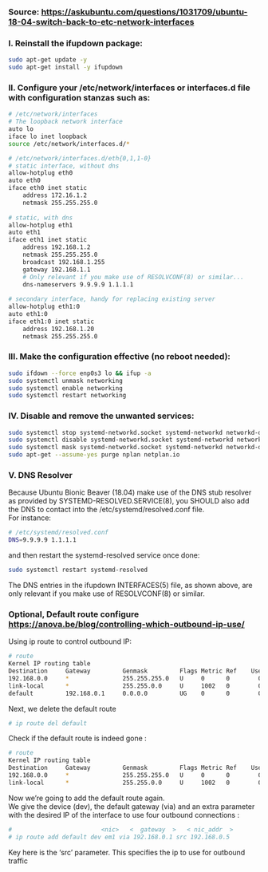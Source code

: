 ### Source: https://askubuntu.com/questions/1031709/ubuntu-18-04-switch-back-to-etc-network-interfaces
### I. Reinstall the ifupdown package:
```bash
sudo apt-get update -y
sudo apt-get install -y ifupdown
```
### II. Configure your /etc/network/interfaces or interfaces.d file with configuration stanzas such as:
```bash
# /etc/network/interfaces
# The loopback network interface
auto lo
iface lo inet loopback
source /etc/network/interfaces.d/*

# /etc/network/interfaces.d/eth{0,1,1-0}
# static interface, without dns
allow-hotplug eth0
auto eth0
iface eth0 inet static
    address 172.16.1.2
    netmask 255.255.255.0
    
# static, with dns
allow-hotplug eth1
auto eth1
iface eth1 inet static
    address 192.168.1.2
    netmask 255.255.255.0
    broadcast 192.168.1.255
    gateway 192.168.1.1
    # Only relevant if you make use of RESOLVCONF(8) or similar...
    dns-nameservers 9.9.9.9 1.1.1.1
    
# secondary interface, handy for replacing existing server
allow-hotplug eth1:0
auto eth1:0
iface eth1:0 inet static
    address 192.168.1.20
    netmask 255.255.255.0
```
### III. Make the configuration effective (no reboot needed):
```bash
sudo ifdown --force enp0s3 lo && ifup -a
sudo systemctl unmask networking
sudo systemctl enable networking
sudo systemctl restart networking
```
### IV. Disable and remove the unwanted services:
```bash
sudo systemctl stop systemd-networkd.socket systemd-networkd networkd-dispatcher systemd-networkd-wait-online
sudo systemctl disable systemd-networkd.socket systemd-networkd networkd-dispatcher systemd-networkd-wait-online
sudo systemctl mask systemd-networkd.socket systemd-networkd networkd-dispatcher systemd-networkd-wait-online
sudo apt-get --assume-yes purge nplan netplan.io
```
### V. DNS Resolver
Because Ubuntu Bionic Beaver (18.04) make use of the DNS stub resolver as provided by SYSTEMD-RESOLVED.SERVICE(8), 
you SHOULD also add the DNS to contact into the /etc/systemd/resolved.conf file. </br>
For instance:
```bash
# /etc/systemd/resolved.conf
DNS=9.9.9.9 1.1.1.1
```
and then restart the systemd-resolved service once done:
```bash
sudo systemctl restart systemd-resolved
```
The DNS entries in the ifupdown INTERFACES(5) file, as shown above, are only relevant if you make use of RESOLVCONF(8) or similar.

### Optional, Default route configure https://anova.be/blog/controlling-which-outbound-ip-use/
Using ip route to control outbound IP:
```bash
# route
Kernel IP routing table
Destination     Gateway         Genmask         Flags Metric Ref    Use Iface
192.168.0.0     *               255.255.255.0   U     0      0        0 em1
link-local      *               255.255.0.0     U     1002   0        0 em1
default         192.168.0.1     0.0.0.0         UG    0      0        0 em1
```
Next, we delete the default route
```bash
# ip route del default
```
Check if the default route is indeed gone :
```bash
# route
Kernel IP routing table
Destination     Gateway         Genmask         Flags Metric Ref    Use Iface
192.168.0.0     *               255.255.255.0   U     0      0        0 em1
link-local      *               255.255.0.0     U     1002   0        0 em1
```
Now we’re going to add the default route again. </br>
We give the device (dev), the default gateway (via) and an extra parameter with the desired IP of the interface to use four outbound connections :
```bash
#                         <nic>   <  gateway  >   < nic_addr  >
# ip route add default dev em1 via 192.168.0.1 src 192.168.0.5
```
Key here is the ‘src’ parameter. This specifies the ip to use for outbound traffic
